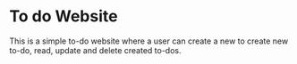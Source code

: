 # To do Website
This is a simple to-do website where a user can create a new to create new to-do, read, update and delete created to-dos.
